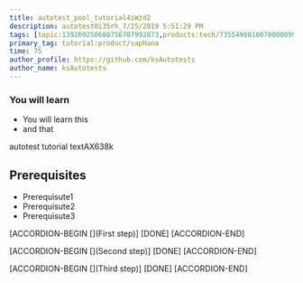```yaml
---
title: autotest_pool_tutorial4iWzd2
description: autotest0i35rh_7/25/2019 5:51:29 PM
tags: [topic:139269250608756787992873,products:tech/73554900100700000996,tutorial:experience/advanced]
primary_tag: tutorial:product/sapHana
time: 75
author_profile: https://github.com/ksAutotests
author_name: ksAutotests
---
```

### You will learn
- You will learn this
- and that

autotest tutorial textAX638k

## Prerequisites
- Prerequisute1
- Prerequisute2
- Prerequisute3

[ACCORDION-BEGIN [](First step)]
[DONE]
[ACCORDION-END]

[ACCORDION-BEGIN [](Second step)]
[DONE]
[ACCORDION-END]

[ACCORDION-BEGIN [](Third step)]
[DONE]
[ACCORDION-END]

